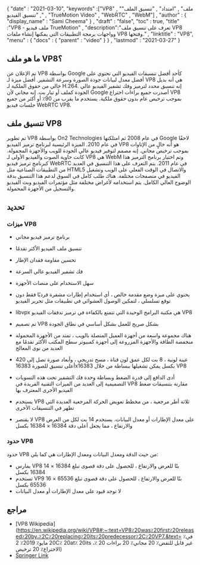 {
  "date" : "2021-03-10",
  "keywords" :["VP8" , "ملف" , "امتداد" , "تنسيق الملف" , "تنسيق الفيديو" , "TrueMotion Video" , "WebRTC" , "WebM"] ,
  "author" : {
    "display_name" : "Sami Cheema"
} ,
  "draft" : "false",
  "toc" : true,
  "title" :"VP8 - ملف فيديو TrueMotion" ,
  "description":"تعرف على تنسيق ملف VP8 وواجهات برمجة التطبيقات التي يمكنها إنشاء ملفات VP8 وفتحها." ,
  "linktitle" : "VP8",
  "menu" : {
    "docs" : {
      "parent" : "video"
}
} ,
  "lastmod" : "2021-03-27"
}

## ما هو ملف VP8؟

تم الإعلان عن VP8 بواسطة Google كأحد أفضل تنسيقات الفيديو التي تحتوي على أفضل معدل لبيانات جودة الصورة وسرعة التشفير. أفضل ميزة لـ VP8 هي أنه بديل خالي من حقوق الملكية لـ H.264. إنه تنسيق محدد لترميز وفك تشفير الفيديو عالي الجودة كملف أو تيار بت. إنه مجاني لأن Google أصدرت جميع براءات اختراع VP8 بموجب ترخيص عام بدون حقوق ملكية. يستخدم ما يقرب من 90٪ أو أكثر من جميع جلسات فيديو WebRTC VP8.

## تنسيق ملف VP8

تم تطوير VP8 بواسطة On2 Technologies في عام 2008 ثم امتلكتها Google لاحقًا في عام 2010. الميزة الرئيسية لبرنامج ترميز الفيديو VP8 هو أنه خالٍ من الإتاوات بموجب ترخيص مجاني. إنه مصمم لتوفير فيديو عالي الجودة للويب والأجهزة المحمولة. كانت حاوية الصوت والفيديو الأولى لـ VP8 هي WebM وتم اختيار برنامج الترميز هذا كبرنامج ترميز فيديو WebRTC في عام 2011. يتم التعرف على هذا التنسيق في العديد من التطبيقات الصناعية مثل HTML5 والاتصال في الوقت الفعلي على الويب وتشغيل الفيديو في متصفحات مختلفة. هناك طلب كامل في السوق لدعم هذا التنسيق بدقة الوضوح العالي الكامل. يتم استخدامه لأغراض مختلفة مثل مؤتمرات الفيديو وبث الفيديو والتسجيل من الأجهزة المحمولة.

## تحديد ##

### ميزات VP8
 



* برنامج ترميز فيديو مجاني
* تنسيق ملف الفيديو الأكثر تقدمًا
* تحسين مقاومة فقدان الإطار
* فك تشفير الفيديو عالي السرعة
* سهل الاستخدام على منصات الأجهزة
* يحتوي على ميزة وضع مقدمة خالص ، أي استخدام إطارات مشفرة فرديًا فقط دون توقع تسلسلي ، لتمكين الوصول العشوائي في تطبيقات مثل تحرير الفيديو
* libvpx هي مكتبة البرامج الوحيدة التي تتمتع بالكفاءة في ترميز تدفقات الفيديو VP8
* تم تصميم VP8 بشكل صريح للعمل بشكل أساسي في نطاق الجودة

* هناك مجموعة واسعة من أجهزة العميل المتصلة بالويب ، تمتد من الأجهزة المحمولة منخفضة الطاقة والأجهزة المزروعة إلى أجهزة كمبيوتر سطح المكتب الأكثر تقدمًا مع العديد من نوى المعالج
* 420 عينة لونية ، 8 بت لكل عمق لون قناة ، مسح تدريجي ، وأبعاد صورة تصل إلى أعلى تنسيق للصورة 16383x16383 بكسل يمكن تشغيلها ببساطة من خلال VP8
* أدى الدافع إلى قدرة الضغط وبساطة وحدة فك التشفير تحت هذه التسويات التصميمية إلى العديد من الميزات التقنية الفريدة في VP8 مقارنة بتنسيقات ضغط الفيديو الأخرى المعترف بها
* يستخدم VP8 ثلاثة أطر مرجعية ، من مخطط تعويض الحركة المرجعية العديدة التي تظهر في التنسيقات الأخرى
* لا يقتصر VP8 على معدل الإطارات أو معدل البيانات. يستخدم 14 بت لكل من العرض والارتفاع ، مما يجعل أعلى دقة 16384 × 16384 بكسل

### حدود VP8

حدود VP8 من حيث الدقة ومعدل البيانات ومعدل الإطارات هي كما يلي:

* يمارس VP8 14 بتًا للعرض والارتفاع ، للحصول على دقة قصوى تبلغ 16384 × 16384 بكسل
* تستخدم VP9 16 بتًا للعرض والارتفاع ، للحصول على دقة قصوى تبلغ 65536 × 65536 بكسل
* لا توجد قيود على معدل الإطارات أو معدل البيانات
 



 



## مراجع

* [VP8 Wikipedia](https://en.wikipedia.org/wiki/VP8#:~:text=VP8٪20was٪20first٪20released٪20by،٪2C٪20replacing٪20its٪20predecessor٪2C٪20VP7.&text= في٪ 20 مايو٪ 2019٪ 2C٪ 20at٪ 20its ،٪ 20 غير قابل للنقض٪ 20 مجاني٪ 20 براءات الاختراع٪ 20 ترخيص)
* [Springer Link](https://link.springer.com/chapter/10.1007/978-81-322-1157-0_32)

